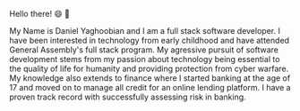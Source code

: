 Hello there! :smile:	:wave:

My Name is Daniel Yaghoobian and I am a full stack software developer. I have been interested in technology from early childhood and have attended General Assembly's full stack program. My agressive pursuit of software development stems from my passion about technology being essential to the quality of life for humanity and providing protection from cyber warfare. My knowledge also extends to finance where I started banking at the age of 17 and moved on to manage all credit for an online lending platform. I have a proven track record with successfully assessing risk in banking. 

